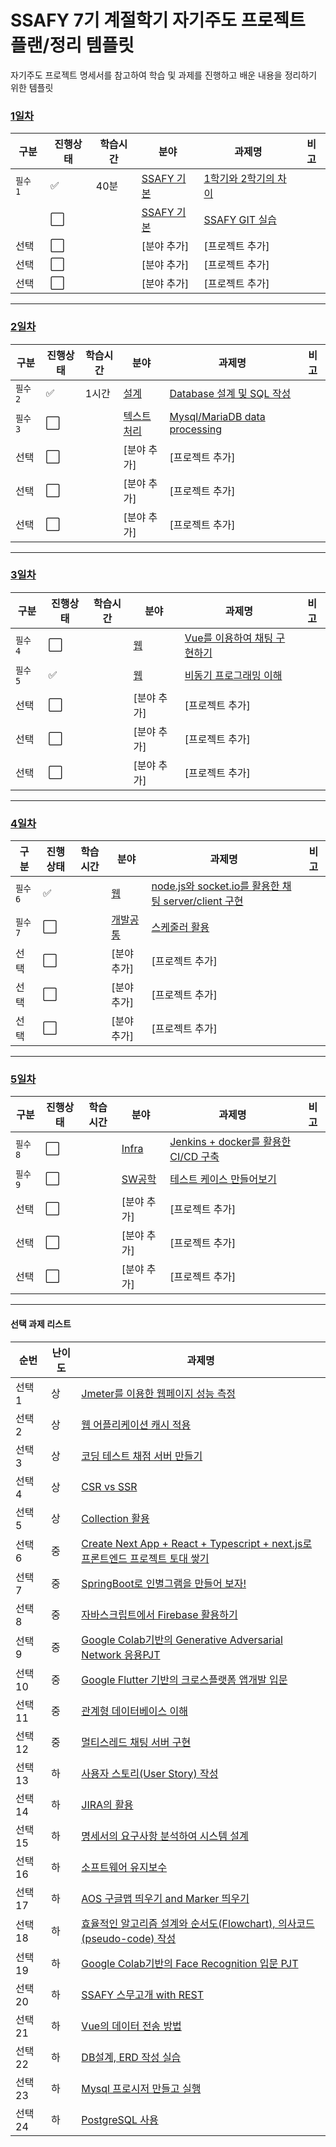 # SSAFY 7기 계절학기 자기주도 프로젝트 플랜/정리 템플릿
자기주도 프로젝트 명세서를 참고하여 학습 및 과제를 진행하고 배운 내용을 정리하기 위한 템플릿

### [1일차](2022-6-13.md)

|구분|진행상태|학습시간|분야|과제명|비고|
| ------ | ------ | ------ | ------ | ------ | ------ |
|`필수 1` | :white_check_mark: |40분| [SSAFY 기본](SSAFY기본) | [1학기와 2학기의 차이](SSAFY기본/1학기와-2학기의-차이) | |
| | :white_large_square: || [SSAFY 기본](SSAFY기본) | [SSAFY GIT 실습](SSAFY기본/SSAFY-GIT-실습) | |
|선택| :white_large_square: || [분야 추가] | [프로젝트 추가] | |
|선택| :white_large_square: || [분야 추가] | [프로젝트 추가] | |
|선택| :white_large_square: || [분야 추가] | [프로젝트 추가] | |

---

### [2일차](2022-6-14.md)
|구분|진행상태|학습시간|분야|과제명|비고|
| ------ | ------ | ------ | ------ | ------ | ------ |
|`필수 2`| :white_check_mark: |1시간| [설계](설계) | [Database 설계 및 SQL 작성](설계/DB-Design) | |
|`필수 3`| :white_large_square: || [텍스트처리](텍스트처리) | [Mysql/MariaDB data processing](텍스트처리/Mysql-MariaDB-data-processing) | |
|선택| :white_large_square: || [분야 추가] | [프로젝트 추가] | |
|선택| :white_large_square: || [분야 추가] | [프로젝트 추가] | |
|선택| :white_large_square: || [분야 추가] | [프로젝트 추가] | |

---

### [3일차](2022-6-15.md)
|구분|진행상태|학습시간|분야|과제명|비고|
| ------ | ------ | ------ | ------ | ------ | ------ |
|`필수 4`| :white_large_square: || [웹](웹) | [Vue를 이용하여 채팅 구현하기](웹/Vue를-이용하여-채팅구현) | |
|`필수 5`| :white_check_mark: || [웹](웹) | [비동기 프로그래밍 이해](웹/비동기-프로그래밍) | |
|선택| :white_large_square: || [분야 추가] | [프로젝트 추가] | |
|선택| :white_large_square: || [분야 추가] | [프로젝트 추가] | |
|선택| :white_large_square: || [분야 추가] | [프로젝트 추가] | |

---

### [4일차](2022-6-16.md)
|구분|진행상태|학습시간|분야|과제명|비고|
| ------ | ------ | ------ | ------ | ------ | ------ |
|`필수 6`| :white_check_mark: || [웹](웹) | [node.js와 socket.io를 활용한 채팅 server/client 구현](웹/Nodejs-Chat-Server-Client) | |
|`필수 7`| :white_large_square: || [개발공통](개발공통) | [스케줄러 활용](개발공통/스케줄러-활용) | |
|선택| :white_large_square: || [분야 추가] | [프로젝트 추가] | |
|선택| :white_large_square: || [분야 추가] | [프로젝트 추가] | |
|선택| :white_large_square: || [분야 추가] | [프로젝트 추가] | |

---

### [5일차](2022-6-17.md)
|구분|진행상태|학습시간|분야|과제명|비고|
| ------ | ------ | ------ | ------ | ------ | ------ |
|`필수 8`| :white_large_square: || [Infra](Infra) | [Jenkins + docker를 활용한 CI/CD 구축](Infra/Jenkins-docker%EB%A5%BC-%ED%99%9C%EC%9A%A9%ED%95%9C-CI-CD%EA%B5%AC%EC%B6%95) | |
|`필수 9`| :white_large_square: || [SW공학](SW공학) | [테스트 케이스 만들어보기](SW%EA%B3%B5%ED%95%99/%ED%85%8C%EC%8A%A4%ED%8A%B8-%EC%BC%80%EC%9D%B4%EC%8A%A4-%EB%A7%8C%EB%93%A4%EC%96%B4%EB%B3%B4%EA%B8%B0) | |
|선택| :white_large_square: || [분야 추가] | [프로젝트 추가] | |
|선택| :white_large_square: || [분야 추가] | [프로젝트 추가] | |
|선택| :white_large_square: || [분야 추가] | [프로젝트 추가] | |

---




#### 선택 과제 리스트
|순번 | 난이도 | 과제명|
|--- | --- | ---|
|선택 1 | 상 | [Jmeter를 이용한 웹페이지 성능 측정](%EB%B6%80%ED%95%98%ED%85%8C%EC%8A%A4%ED%8A%B8/Jmeter%EB%A5%BC-%EC%9D%B4%EC%9A%A9%ED%95%9C-%EC%9B%B9%ED%8E%98%EC%9D%B4%EC%A7%80-%EC%84%B1%EB%8A%A5-%EC%B8%A1%EC%A0%95/) |
|선택 2 | 상 | [웹 어플리케이션 캐시 적용](%EC%B5%9C%EC%A0%81%ED%99%94/%EC%9B%B9-%EC%96%B4%ED%94%8C%EB%A6%AC%EC%BC%80%EC%9D%B4%EC%85%98-%EC%BA%90%EC%8B%9C-%EC%A0%81%EC%9A%A9/) |
|선택 3 | 상 | [코딩 테스트 채점 서버 만들기](웹/%EC%BD%94%EB%94%A9-%ED%85%8C%EC%8A%A4%ED%8A%B8-%EC%B1%84%EC%A0%90-%EC%84%9C%EB%B2%84-%EB%A7%8C%EB%93%A4%EA%B8%B0/) |
|선택 4 | 상 | [CSR vs SSR](웹/Web%EC%97%90%EC%84%9C-Rendering-%EA%B8%B0%EC%88%A0-%EC%B0%A8%EC%9D%B4) |
|선택 5 | 상 | [Collection 활용](%ED%94%84%EB%A1%9C%EA%B7%B8%EB%9E%98%EB%B0%8D/%EC%BD%94%EB%93%9C-%EA%B0%9C%EC%84%A0%EC%9D%84-%EC%9C%84%ED%95%9C-Collection-%EC%82%AC%EC%9A%A9) |
|선택 6 | 중 | [Create Next App + React + Typescript + next.js로 프론트엔드 프로젝트 토대 쌓기](웹/Create-Next-App) |
|선택 7 | 중 | [SpringBoot로 인별그램을 만들어 보자!](%EC%9E%90%EB%B0%94/SpringBoot%EB%A1%9C-%EC%9D%B8%EB%B3%84%EA%B7%B8%EB%9E%A8%EC%9D%84-%EB%A7%8C%EB%93%A4%EC%96%B4-%EB%B3%B4%EC%9E%90) |
|선택 8 | 중 | [자바스크립트에서 Firebase 활용하기](Infra/%EC%9E%90%EB%B0%94%EC%8A%A4%ED%81%AC%EB%A6%BD%ED%8A%B8%EC%97%90%EC%84%9C-Firebase-%ED%99%9C%EC%9A%A9%ED%95%98%EA%B8%B0) |
|선택 9 | 중 | [Google Colab기반의 Generative Adversarial Network 응용PJT](%EC%9D%B8%EA%B3%B5%EC%A7%80%EB%8A%A5/Google-Colab%EA%B8%B0%EB%B0%98%EC%9D%98-Generative-Adversarial-Network-%EC%9D%91%EC%9A%A9PJT) |
|선택 10 | 중 | [Google Flutter 기반의 크로스플랫폼 앱개발 입문](%EC%95%B1/Create-Flutter-App) |
|선택 11 | 중 | [관계형 데이터베이스 이해](DB/%EA%B4%80%EA%B3%84%ED%98%95-%EB%8D%B0%EC%9D%B4%ED%84%B0%EB%B2%A0%EC%9D%B4%EC%8A%A4-%EC%9D%B4%ED%95%B4) |
|선택 12 | 중 | [멀티스레드 채팅 서버 구현](CS/%EB%A9%80%ED%8B%B0%EC%8A%A4%EB%A0%88%EB%93%9C-%EC%B1%84%ED%8C%85-%EC%84%9C%EB%B2%84-%EA%B5%AC%ED%98%84) |
|선택 13 | 하 | [사용자 스토리(User Story) 작성](PMS/%EC%82%AC%EC%9A%A9%EC%9E%90-%EC%8A%A4%ED%86%A0%EB%A6%AC-%EC%9E%91%EC%84%B1) |
|선택 14 | 하 | [JIRA의 활용](PMS/JIRA%EC%9D%98-%EA%B0%9C%EB%85%90%EA%B3%BC-SSAFY%EC%97%90%EC%84%9C%EC%9D%98-%ED%99%9C%EC%9A%A9) |
|선택 15 | 하 | [명세서의 요구사항 분석하여 시스템 설계](aos_map) |
|선택 16 | 하 | [소프트웨어 유지보수](SSAFY%EA%B8%B0%EB%B3%B8/%EC%86%8C%ED%94%84%ED%8A%B8%EC%9B%A8%EC%96%B4-%EC%9C%A0%EC%A7%80%EB%B3%B4%EC%88%98) |
|선택 17 | 하 | [AOS 구글맵 띄우기 and Marker 띄우기](aos_map) |
|선택 18 | 하 | [효율적인 알고리즘 설계와 순서도(Flowchart), 의사코드(pseudo-code) 작성](%ED%94%84%EB%A1%9C%EA%B7%B8%EB%9E%98%EB%B0%8D/%ED%9A%A8%EC%9C%A8%EC%A0%81%EC%9D%B8-%EC%95%8C%EA%B3%A0%EB%A6%AC%EC%A6%98-%EC%84%A4%EA%B3%84%EC%99%80-%EC%88%9C%EC%84%9C%EB%8F%84-%EC%9D%98%EC%82%AC%EC%BD%94%EB%93%9C-%EC%9E%91%EC%84%B1) |
|선택 19 | 하 | [Google Colab기반의 Face Recognition 입문 PJT](%EC%96%BC%EA%B5%B4%EC%9D%B8%EC%8B%9D/Google-Colab%EA%B8%B0%EB%B0%98%EC%9D%98-Face-Recognition-%EC%9E%85%EB%AC%B8PJT) |
|선택 20 | 하 | [SSAFY 스무고개 with REST](%EB%84%A4%ED%8A%B8%EC%9B%8C%ED%81%AC/SSAFY-%EC%8A%A4%EB%AC%B4%EA%B3%A0%EA%B0%9C-with-REST) |
|선택 21 | 하 | [Vue의 데이터 전송 방법](%EA%B0%9C%EB%B0%9C%EA%B3%B5%ED%86%B5/Vue%EC%9D%98-%EB%8D%B0%EC%9D%B4%ED%84%B0-%EC%A0%84%EC%86%A1-%EB%B0%A9%EB%B2%95) |
|선택 22 | 하 | [DB설계, ERD 작성 실습](DB/DB%EC%84%A4%EA%B3%84-ERD-%EC%9E%91%EC%84%B1-%EC%8B%A4%EC%8A%B5) |
|선택 23 | 하 | [Mysql 프로시저 만들고 실행](DB/mysql-%ED%94%84%EB%A1%9C%EC%8B%9C%EC%A0%80-%EC%9E%91%EC%84%B1-%EC%8B%A4%EC%8A%B5) |
|선택 24 | 하 | [PostgreSQL 사용](DB/PostgreSQL-%EC%82%AC%EC%9A%A9%ED%95%B4%EB%B3%B4%EA%B8%B0) |